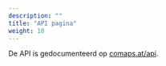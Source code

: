 ```yaml
---
description: ""
title: "API pagina"
weight: 10
---
```


De API is gedocumenteerd op [comaps.at/api](https://comaps.at/api).
